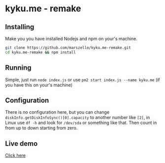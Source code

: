 # kyku.me - remake
## Installing
Make you you have installed Nodejs and npm on your's machine.

```sh
git clone https://github.com/marszello/kyku.me-remake.git
cd kyku.me-remake && npm install
```

## Running
Simple, just run `node index.js` or use `pm2 start index.js --name kyku.me` (if you have this on your's machine)

## Configuration
There is no configuration here, but you can change `diskInfo.getDiskInfoSync()[0].capacity` to another number like `[2]`, in Linux use `df -h` and look for `/dev/sda` or something like that. Then count in from up to down starting from zero.

## Live demo
[Click here](https://ex.oskarvik.me/)